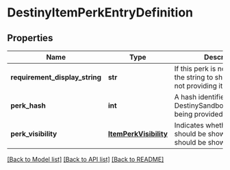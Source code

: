 # DestinyItemPerkEntryDefinition

## Properties
Name | Type | Description | Notes
------------ | ------------- | ------------- | -------------
**requirement_display_string** | **str** | If this perk is not active, this is the string to show for why it&#39;s not providing its benefits. | [optional] 
**perk_hash** | **int** | A hash identifier for the DestinySandboxPerkDefinition being provided on the item. | [optional] 
**perk_visibility** | [**ItemPerkVisibility**](ItemPerkVisibility.md) | Indicates whether this perk should be shown, or if it should be shown disabled. | [optional] 

[[Back to Model list]](../README.md#documentation-for-models) [[Back to API list]](../README.md#documentation-for-api-endpoints) [[Back to README]](../README.md)


